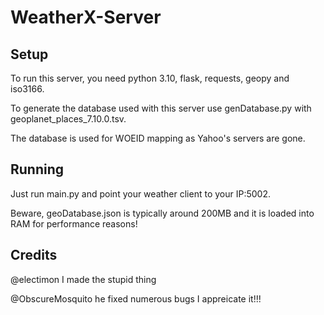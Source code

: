 # WeatherX-Server
## Setup
To run this server, you need python 3.10, flask, requests, geopy and iso3166.

To generate the database used with this server use genDatabase.py with geoplanet_places_7.10.0.tsv.

The database is used for WOEID mapping as Yahoo's servers are gone.

## Running
Just run main.py and point your weather client to your IP:5002.

Beware, geoDatabase.json is typically around 200MB and it is loaded into RAM for performance reasons!

## Credits
@electimon I made the stupid thing

@ObscureMosquito he fixed numerous bugs I appreicate it!!!
